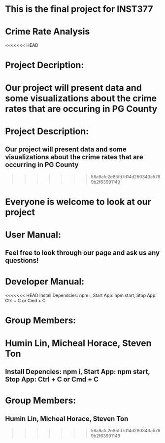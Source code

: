 # This is the final project for INST377

# Crime Rate Analysis

<<<<<<< HEAD
# Project Decription:
Our project will present data and some visualizations about the crime rates that are occuring in PG County
=======
# Project Description:
## Our project will present data and some visualizations about the crime rates that are occurring in PG County
>>>>>>> 56a9afc2e85fd7d14d260343a5769b2f63991149

# Everyone is welcome to look at our project 

# User Manual: 
## Feel free to look through our page and ask us any questions!

# Developer Manual: 
<<<<<<< HEAD
Install Dependcies: npm i, Start App: npm start, Stop App: Ctrl + C or Cmd + C

# Group Members: 
Humin Lin, Micheal Horace, Steven Ton
=======
## Install Depencies: npm i, Start App: npm start, Stop App: Ctrl + C or Cmd + C

# Group Members: 
## Humin Lin, Micheal Horace, Steven Ton
>>>>>>> 56a9afc2e85fd7d14d260343a5769b2f63991149
